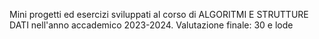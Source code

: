 Mini progetti ed esercizi sviluppati al corso di ALGORITMI E STRUTTURE DATI nell'anno accademico 2023-2024.
Valutazione finale: 30 e lode
